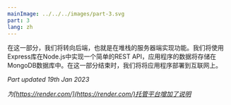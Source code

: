```yaml
---
mainImage: ../../../images/part-3.svg
part: 3
lang: zh
---
```


<div class="intro">

<!-- In this part our focus shifts towards the backend, that is, towards implementing functionality on the server side of the stack. We will implement a simple REST API in Node.js by using the Express library, and the application's data will be stored in a MongoDB database. At the end of this part, we will deploy our application to the internet.-->
在这一部分，我们将转向后端，也就是在堆栈的服务器端实现功能。我们将使用Express库在Node.js中实现一个简单的REST API，应用程序的数据将存储在MongoDB数据库中。在这一部分结束时，我们将将应用程序部署到互联网上。

<i>Part updated 19th Jan 2023</i>
<!-- - <i>Added instructions for [https://render.com/](https://render.com/) hosting platform</i>-->
<i>为[https://render.com/](https://render.com/)托管平台增加了说明</i>

</div>
